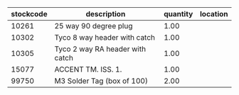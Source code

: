 |stockcode|description|quantity|location|
|---------|-----------|--------|--------|
|10261|25 way 90 degree plug|1.00||
|10302|Tyco 8 way header with catch|1.00||
|10305|Tyco 2 way RA header with catch|1.00||
|15077|ACCENT TM. ISS. 1.|1.00||
|99750|M3 Solder Tag (box of 100)|2.00||
